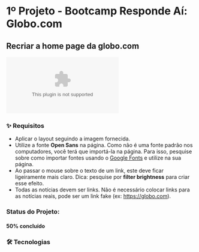# 1º Projeto - Bootcamp Responde Aí: Globo.com 

## Recriar a home page da globo.com

![Badge](https://img.shields.io/github/license/lfaires/Projeto001-globo.com)

### ✨ Requisitos

* Aplicar o layout seguindo a imagem fornecida.
* Utilize a fonte **Open Sans** na página. Como não é uma fonte padrão nos computadores, você terá que importá-la na página. Para isso, pesquise sobre como importar fontes usando o [Google Fonts](https://fonts.google.com/) e utilize na sua página.
* Ao passar o mouse sobre o texto de um link, este deve ficar ligeiramente mais claro. Dica: pesquise por **filter brightness** para criar esse efeito.
* Todas as notícias devem ser links. Não é necessário colocar links para as notícias reais, pode ser um link fake (ex: https://globo.com).

### Status do Projeto:

#### 50% concluído

### 🛠 Tecnologias
